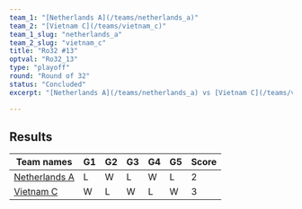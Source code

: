 ```yaml
---
team_1: "[Netherlands A](/teams/netherlands_a)"
team_2: "[Vietnam C](/teams/vietnam_c)"
team_1_slug: "netherlands_a"
team_2_slug: "vietnam_c"
title: "Ro32 #13"
optval: "Ro32_13"
type: "playoff"
round: "Round of 32"
status: "Concluded"
excerpt: "[Netherlands A](/teams/netherlands_a) vs [Vietnam C](/teams/vietnam_c)"

---
```

## Results

| Team names | G1 | G2 | G3 | G4 | G5 | Score |
|  --  |  --  |  --  |  --  |  --  |  --  |  --  |
| [Netherlands A](/teams/netherlands_a) | L | W | L | W | L | 2 |
| [Vietnam C](/teams/vietnam_c) | W | L | W | L | W | 3 |
